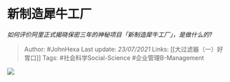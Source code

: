 # 新制造犀牛工厂
*如何评价阿里正式揭晓保密三年的神秘项目「新制造犀牛工厂」，是做什么的?*

> Author: #JohnHexa
Last update: *23/07/2021* 
Links: [[大过滤器（一）好胃口]]
Tags: #社会科学Social-Science #企业管理B-Management

 
![](https://pic1.zhimg.com/50/v2-89f7dd858d1c2294be55fde9d1684c8c_hd.jpg?source=1940ef5c)

